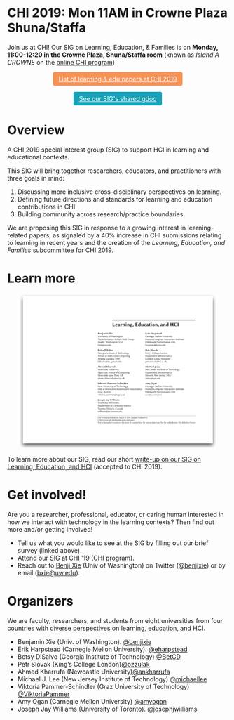 # CHI 2019: Mon 11AM in Crowne Plaza Shuna/Staffa
Join us at CHI! Our SIG on Learning, Education, & Families is on **Monday, 11:00-12:20 in the Crowne Plaza, Shuna/Staffa room** (known as _Island A CROWNE_ on the [online CHI program](https://chi2019.acm.org/web-program.php?sessionId=490ec4bc0189dea42e8ec387497673627b71a070ab3a703facadd7cf4f7a6725))

<p style="text-align:center">
<a href="https://docs.google.com/document/d/1Xs4NaM3V-dERrLFERKBfQsxZ2Kblj-BRLeU8HMFiQQY/edit?usp=sharing" style="color: #fff;
                                                            background-color: #F79256;
                                                            display: inline-block;
                                                            border: 1px solid transparent;
                                                            padding: .375rem .75rem;
                                                            border-radius: .25rem;
                                                            transition: color .15s ease-in-out,background-color .15s ease-in-out,border-color .15s ease-in-out,box-shadow .15s ease-in-out;"
                                                            target="_blank"
                                                            >
    List of learning & edu papers at CHI 2019
</a>
</p> 

<p style="text-align:center">
<a href="https://tiny.cc/siglearn" style="color: #fff;
                                                            background-color: #17a2b8;
                                                            display: inline-block;
                                                            border: 1px solid transparent;
                                                            padding: .375rem .75rem;
                                                            border-radius: .25rem;
                                                            transition: color .15s ease-in-out,background-color .15s ease-in-out,border-color .15s ease-in-out,box-shadow .15s ease-in-out;"
                                                            target="_blank"
                                                            >
    See our SIG's shared gdoc
</a>
</p> 

# Overview
A CHI 2019 special interest group (SIG) to support HCI in learning and educational contexts. 

This SIG will bring together researchers, educators, and practitioners with three goals in mind: 
1. Discussing more inclusive cross-disciplinary perspectives on learning.
2. Defining future directions and standards for learning and education contributions in CHI.
3. Building community across research/practice boundaries.

We are proposing this SIG in response to a growing interest in learning-related papers, as signaled by a 40% increase in CHI submissions relating to learning in recent years and the creation of the _Learning, Education, and Families_ subcommittee for CHI 2019.

# Learn more
<div style="text-align:center">
    <a href="2019chi_learnEduHci.pdf">
        <img src="img/siglearn-drop.png" 
            height="350px" 
            alt="Cover page of Learning, Education, and HCI write-up"
            title="Learning, Education, & HCI write-up PDF"
        />
    </a>
</div>

To learn more about our SIG, read our short [write-up on our SIG on Learning, Education, and HCI][writeup] (accepted to CHI 2019).

# Get involved!

Are you a researcher, professional, educator, or caring human interested in how we interact with technology in the learning contexts? 
Then find out more and/or getting involved!

- Tell us what you would like to see at the SIG by filling out our brief survey (linked above).
- Attend our SIG at CHI '19 ([CHI program](https://chi2019.acm.org/web-program.php?sessionId=490ec4bc0189dea42e8ec387497673627b71a070ab3a703facadd7cf4f7a6725)).
- Reach out to [Benji Xie](http://benjixie.com) (Univ of Washington) on Twitter ([@benjixie][twitter-benji]) or by email (bxie@uw.edu).

# Organizers
We are faculty, researchers, and students from eight universities from four countries with diverse perspectives on learning, education, and HCI.
- Benjamin Xie (Univ. of Washington). [@benjixie][twitter-benji]
- Erik Harpstead (Carnegie Mellon University). [@eharpstead][twitter-erik]
- Betsy DiSalvo (Georgia Institute of Technology) [@BetCD][twitter-betsy]
- Petr Slovak (King’s College London)[@ozzulak][twitter-petr]
- Ahmed Kharrufa (Newcastle University)[@ankharrufa][twitter-ahmed]
- Michael J. Lee (New Jersey Institute of Technology) [@michaellee][twitter-mike]
- Viktoria Pammer-Schindler (Graz University of Technology) [@ViktoriaPammer][twitter-viktoria]
- Amy Ogan (Carnegie Mellon University) [@amyogan][twitter-amy]
- Joseph Jay Williams (University of Toronto). [@josephjwilliams][twitter-joseph]

[img-siglearn]: img/siglearn-drop.png
[writeup]: 2019chi_learnEduHci.pdf
[pre-survey]: https://goo.gl/forms/1YrwRPDikSm9Yprt2
[twitter-benji]: https://twitter.com/benjixie
[twitter-erik]: https://twitter.com/eharpstead
[twitter-joseph]: https://twitter.com/josephjwilliams
[twitter-viktoria]: https://twitter.com/ViktoriaPammer
[twitter-amy]: https://twitter.com/amyogan
[twitter-mike]: https://twitter.com/michaellee
[twitter-ahmed]: https://twitter.com/ankharrufa
[twitter-petr]: https://twitter.com/ozzulak
[twitter-betsy]: https://twitter.com/BetCD